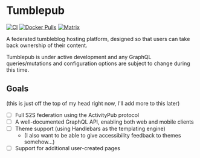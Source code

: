 # Tumblepub

[![CI](https://github.com/sand-head/tumblepub/actions/workflows/ci.yml/badge.svg)](https://github.com/sand-head/tumblepub/actions/workflows/ci.yml)
[![Docker Pulls](https://img.shields.io/docker/pulls/sandhead/tumblepub)](https://hub.docker.com/r/sandhead/tumblepub)
[![Matrix](https://img.shields.io/matrix/tumblepub:schweigert.dev?server_fqdn=matrix.schweigert.dev)](https://matrix.to/#/#tumblepub:schweigert.dev)

A federated tumbleblog hosting platform, designed so that users can take back ownership of their content.

Tumblepub is under active development and any GraphQL queries/mutations and configuration options are subject to change during this time.

## Goals

(this is just off the top of my head right now, I'll add more to this later)

- [ ] Full S2S federation using the ActivityPub protocol
- [ ] A well-documented GraphQL API, enabling both web and mobile clients
- [ ] Theme support (using Handlebars as the templating engine)
  - (I also want to be able to give accessibility feedback to themes somehow...)
- [ ] Support for additional user-created pages
